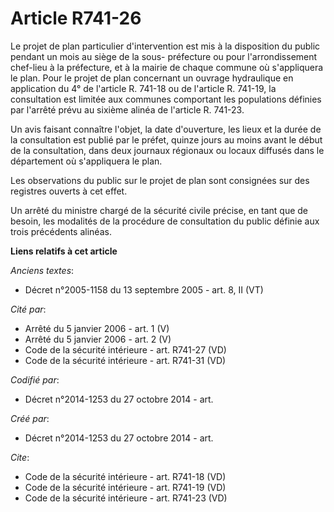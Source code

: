 # Article R741-26

Le projet de plan particulier d'intervention est mis à la disposition du public pendant un mois au siège de la sous-
préfecture ou pour l'arrondissement chef-lieu à la préfecture, et à la mairie de chaque commune où s'appliquera le plan. Pour
le projet de plan concernant un ouvrage hydraulique en application du 4° de l'article R. 741-18 ou de l'article R. 741-19, la
consultation est limitée aux communes comportant les populations définies par l'arrêté prévu au sixième alinéa de l'article
R. 741-23. 

Un avis faisant connaître l'objet, la date d'ouverture, les lieux et la durée de la consultation est publié par le préfet,
quinze jours au moins avant le début de la consultation, dans deux journaux régionaux ou locaux diffusés dans le département
où s'appliquera le plan. 

Les observations du public sur le projet de plan sont consignées sur des registres ouverts à cet effet. 

Un arrêté du ministre chargé de la sécurité civile précise, en tant que de besoin, les modalités de la procédure de
consultation du public définie aux trois précédents alinéas.

**Liens relatifs à cet article**

_Anciens textes_:

  - Décret n°2005-1158 du 13 septembre 2005 - art. 8, II (VT)

_Cité par_:

  - Arrêté du 5 janvier 2006 - art. 1 (V)
  - Arrêté du 5 janvier 2006 - art. 2 (V)
  - Code de la sécurité intérieure - art. R741-27 (VD)
  - Code de la sécurité intérieure - art. R741-31 (VD)

_Codifié par_:

  - Décret n°2014-1253 du 27 octobre 2014 - art.

_Créé par_:

  - Décret n°2014-1253 du 27 octobre 2014 - art.

_Cite_:

  - Code de la sécurité intérieure - art. R741-18 (VD)
  - Code de la sécurité intérieure - art. R741-19 (VD)
  - Code de la sécurité intérieure - art. R741-23 (VD)
